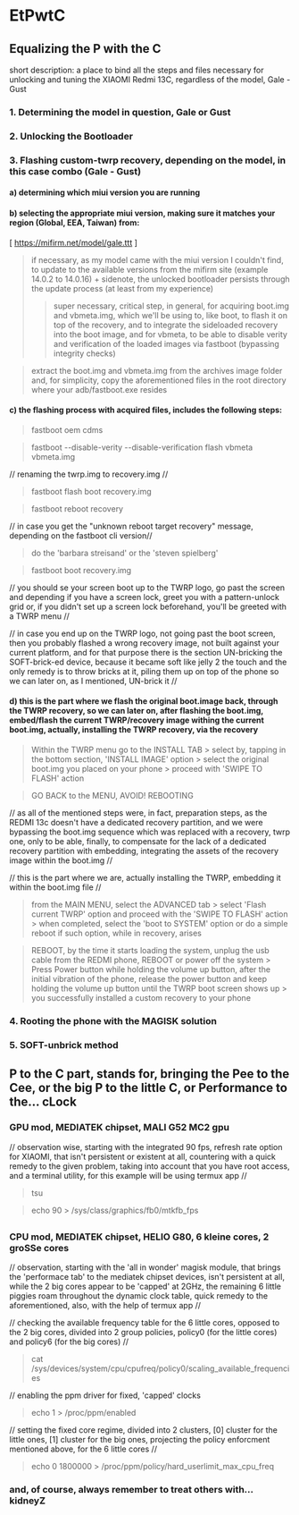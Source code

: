 # EtPwtC
## Equalizing the P with the C
short description: a place to bind all the steps and files necessary for unlocking and tuning the XIAOMI Redmi 13C, regardless of the model, Gale - Gust
### 1. Determining the model in question, Gale or Gust



### 2. Unlocking the Bootloader
### 3. Flashing custom-twrp recovery, depending on the model, in this case combo (Gale - Gust)
#### a) determining which miui version you are running

#### b) selecting the appropriate miui version, making sure it matches your region (Global, EEA, Taiwan) from:

[ https://mifirm.net/model/gale.ttt ]
> if necessary, as my model came with the miui version I couldn't find, to update to the available versions from the mifirm site (example 14.0.2 to 14.0.16) + sidenote, the unlocked bootloader persists through the update process (at least from my experience)
> > super necessary, critical step, in general, for acquiring boot.img and vbmeta.img, which we'll be using to, like boot, to flash it on top of the recovery, and to integrate the sideloaded recovery into the boot image, and for vbmeta, to be able to disable verity and verification of the loaded images via fastboot (bypassing integrity checks)

> extract the boot.img and vbmeta.img from the archives image folder and, for simplicity, copy the aforementioned files in the root directory where your adb/fastboot.exe resides

#### c) the flashing process with acquired files, includes the following steps:
> fastboot oem cdms

> fastboot --disable-verity --disable-verification flash vbmeta vbmeta.img

// renaming the twrp.img to recovery.img //

> fastboot flash boot recovery.img

> fastboot reboot recovery

// in case you get the "unknown reboot target recovery" message, depending on the fastboot cli version//

> do the 'barbara streisand' or the 'steven spielberg'

> fastboot boot recovery.img

// you should se your screen boot up to the TWRP logo, go past the screen and depending if you have a screen lock, greet you with a pattern-unlock grid or, if you didn't set up a screen lock beforehand, you'll be greeted with a TWRP menu //

// in case you end up on the TWRP logo, not going past the boot screen, then you probably flashed a wrong recovery image, not built against your current platform, and for that purpose there is the section UN-bricking the SOFT-brick-ed device, because it became soft like jelly 2 the touch and the only remedy is to throw bricks at it, piling them up on top of the phone so we can later on, as I mentioned, UN-brick it //


#### d) this is the part where we flash the original boot.image back, through the TWRP recovery, so we can later on, after flashing the boot.img, embed/flash the current TWRP/recovery image withing the current boot.img, actually, installing the TWRP recovery, via the recovery


> Within the TWRP menu go to the INSTALL TAB > select by, tapping in the bottom section, 'INSTALL IMAGE' option > select the original boot.img you placed on your phone > proceed with 'SWIPE TO FLASH' action

> GO BACK to the MENU, AVOID! REBOOTING


// as all of the mentioned steps were, in fact, preparation steps, as the REDMI 13c doesn't have a dedicated recovery partition, and we were bypassing the boot.img sequence which was replaced with a recovery, twrp one, only to be able, finally, to compensate for the lack of a dedicated recovery partition with embedding, integrating the assets of the recovery image within the boot.img //

// this is the part where we are, actually installing the TWRP, embedding it within the boot.img file //

> from the MAIN MENU, select the ADVANCED tab > select 'Flash current TWRP' option and proceed with the 'SWIPE TO FLASH' action > when completed, select the 'boot to SYSTEM' option or do a simple reboot if such option, while in recovery, arises

> REBOOT, by the time it starts loading the system, unplug the usb cable from the REDMI phone, REBOOT or power off the system > Press Power button while holding the volume up button, after the initial vibration of the phone, release the power button and keep holding the volume up button until the TWRP boot screen shows up > you successfully installed a custom recovery to your phone

### 4. Rooting the phone with the MAGISK solution
### 5. SOFT-unbrick method

## 
##
## P to the C part, stands for, bringing the Pee to the Cee, or the big P to the little C, or Performance to the... cLock

### GPU mod, MEDIATEK chipset, MALI G52 MC2 gpu
// observation wise, starting with the integrated 90 fps, refresh rate option for XIAOMI, that isn't persistent or existent at all, countering with a quick remedy to the given problem, taking into account that you have root access, and a terminal utility, for this example will be using termux app //

> tsu

> echo 90 > /sys/class/graphics/fb0/mtkfb_fps

##
### CPU mod, MEDIATEK chipset, HELIO G80, 6 kleine cores, 2 groSSe cores
// observation, starting with the 'all in wonder' magisk module, that brings the 'performace tab' to the mediatek chipset devices, isn't persistent at all, while the 2 big cores appear to be 'capped' at 2GHz, the remaining 6 little piggies roam throughout the dynamic clock table, quick remedy to the aforementioned, also, with the help of termux app //

// checking the available frequency table for the 6 little cores, opposed to the 2 big cores, divided into 2 group policies, policy0 (for the little cores) and policy6 (for the big cores) //

> cat /sys/devices/system/cpu/cpufreq/policy0/scaling_available_frequencies

// enabling the ppm driver for fixed, 'capped' clocks

> echo 1 > /proc/ppm/enabled

// setting the fixed core regime, divided into 2 clusters, [0] cluster for the little ones, [1] cluster for the big ones, projecting the policy enforcment mentioned above, for the 6 little cores //

> echo 0 1800000 > /proc/ppm/policy/hard_userlimit_max_cpu_freq






### and, of course, always remember to treat others with... kidneyZ
